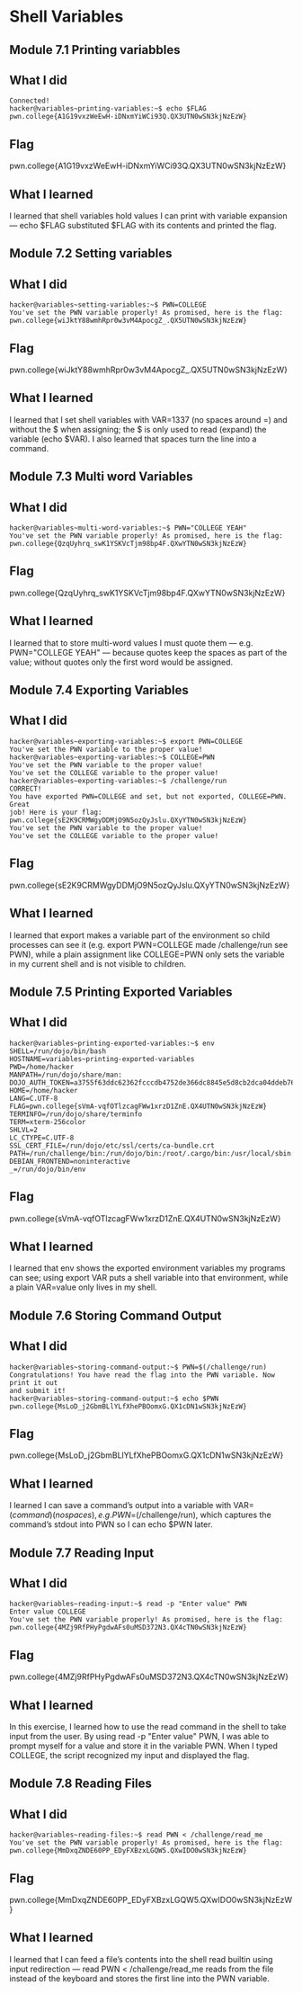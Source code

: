 # Shell Variables
## Module 7.1 Printing variabbles
## What I did
```
Connected!                                                                        
hacker@variables~printing-variables:~$ echo $FLAG
pwn.college{A1G19vxzWeEwH-iDNxmYiWCi93Q.QX3UTN0wSN3kjNzEzW}
```
## Flag
pwn.college{A1G19vxzWeEwH-iDNxmYiWCi93Q.QX3UTN0wSN3kjNzEzW}
## What I learned
I learned that shell variables hold values I can print with variable expansion — echo $FLAG substituted $FLAG with its contents and printed the flag.
## Module 7.2 Setting variables
## What I did
```
hacker@variables~setting-variables:~$ PWN=COLLEGE
You've set the PWN variable properly! As promised, here is the flag:
pwn.college{wiJktY88wmhRpr0w3vM4ApocgZ_.QX5UTN0wSN3kjNzEzW}
```
## Flag
pwn.college{wiJktY88wmhRpr0w3vM4ApocgZ_.QX5UTN0wSN3kjNzEzW}
## What I learned
I learned that I set shell variables with VAR=1337 (no spaces around =) 
and without the $ when assigning; the $ is only used to read (expand) the variable (echo $VAR). I also learned that spaces turn the line into a command.
## Module 7.3 Multi word Variables
## What I did
```
hacker@variables~multi-word-variables:~$ PWN="COLLEGE YEAH"
You've set the PWN variable properly! As promised, here is the flag:
pwn.college{QzqUyhrq_swK1YSKVcTjm98bp4F.QXwYTN0wSN3kjNzEzW}
```
## Flag
pwn.college{QzqUyhrq_swK1YSKVcTjm98bp4F.QXwYTN0wSN3kjNzEzW}

## What I learned
I learned that to store multi-word values I must quote them — e.g. PWN="COLLEGE YEAH" — because quotes keep the 
spaces as part of the value; without quotes only the first word would be assigned.

## Module 7.4 Exporting Variables
## What I did
```
hacker@variables~exporting-variables:~$ export PWN=COLLEGE
You've set the PWN variable to the proper value!
hacker@variables~exporting-variables:~$ COLLEGE=PWN
You've set the PWN variable to the proper value!
You've set the COLLEGE variable to the proper value!
hacker@variables~exporting-variables:~$ /challenge/run
CORRECT!
You have exported PWN=COLLEGE and set, but not exported, COLLEGE=PWN. Great 
job! Here is your flag:
pwn.college{sE2K9CRMWgyDDMjO9N5ozQyJslu.QXyYTN0wSN3kjNzEzW}
You've set the PWN variable to the proper value!
You've set the COLLEGE variable to the proper value!
```
## Flag
pwn.college{sE2K9CRMWgyDDMjO9N5ozQyJslu.QXyYTN0wSN3kjNzEzW}

## What I learned
I learned that export makes a variable part of the environment so child 
processes can see it (e.g. export PWN=COLLEGE made /challenge/run see PWN), while a plain assignment like COLLEGE=PWN only sets the variable in my current shell 
and is not visible to children.
## Module 7.5 Printing Exported Variables
## What I did
```
hacker@variables~printing-exported-variables:~$ env
SHELL=/run/dojo/bin/bash
HOSTNAME=variables~printing-exported-variables
PWD=/home/hacker
MANPATH=/run/dojo/share/man:
DOJO_AUTH_TOKEN=a3755f63ddc62362fcccdb4752de366dc8845e5d8cb2dca04ddeb76d46bf1de0
HOME=/home/hacker
LANG=C.UTF-8
FLAG=pwn.college{sVmA-vqfOTlzcagFWw1xrzD1ZnE.QX4UTN0wSN3kjNzEzW}
TERMINFO=/run/dojo/share/terminfo
TERM=xterm-256color
SHLVL=2
LC_CTYPE=C.UTF-8
SSL_CERT_FILE=/run/dojo/etc/ssl/certs/ca-bundle.crt
PATH=/run/challenge/bin:/run/dojo/bin:/root/.cargo/bin:/usr/local/sbin:/usr/local/bin:/usr/sbin:/usr/bin:/sbin:/bin
DEBIAN_FRONTEND=noninteractive
_=/run/dojo/bin/env

```
## Flag
pwn.college{sVmA-vqfOTlzcagFWw1xrzD1ZnE.QX4UTN0wSN3kjNzEzW}
## What I learned
I learned that env shows the exported environment variables my programs can see; using export VAR puts a shell variable 
into that environment, while a plain VAR=value only lives in my shell.

## Module 7.6 Storing Command Output
## What I did
```
hacker@variables~storing-command-output:~$ PWN=$(/challenge/run)
Congratulations! You have read the flag into the PWN variable. Now print it out 
and submit it!
hacker@variables~storing-command-output:~$ echo $PWN
pwn.college{MsLoD_j2GbmBLlYLfXhePBOomxG.QX1cDN1wSN3kjNzEzW}

```
## Flag
pwn.college{MsLoD_j2GbmBLlYLfXhePBOomxG.QX1cDN1wSN3kjNzEzW}
## What I learned
I learned I can save a command’s output into a variable with VAR=$(command) (no spaces), e.g. PWN=$(/challenge/run), which captures the command’s stdout into PWN so I can echo $PWN later.

## Module 7.7 Reading Input
## What I did
```
hacker@variables~reading-input:~$ read -p "Enter value" PWN
Enter value COLLEGE
You've set the PWN variable properly! As promised, here is the flag:
pwn.college{4MZj9RfPHyPgdwAFs0uMSD372N3.QX4cTN0wSN3kjNzEzW}
```
## Flag
pwn.college{4MZj9RfPHyPgdwAFs0uMSD372N3.QX4cTN0wSN3kjNzEzW}

## What I learned
In this exercise, I learned how to use the read command in the shell to take input from the user. By using read 
-p "Enter value" PWN, I was able to prompt myself for a value and store it in the variable PWN. When I typed COLLEGE, the script recognized my input and displayed the flag.

## Module 7.8 Reading Files
## What I did
```
hacker@variables~reading-files:~$ read PWN < /challenge/read_me
You've set the PWN variable properly! As promised, here is the flag:
pwn.college{MmDxqZNDE60PP_EDyFXBzxLGQW5.QXwIDO0wSN3kjNzEzW}
```
## Flag
pwn.college{MmDxqZNDE60PP_EDyFXBzxLGQW5.QXwIDO0wSN3kjNzEzW}
## What I learned
I learned that I can feed a file’s contents into the shell read builtin using input 
redirection — read PWN < /challenge/read_me reads from the file instead of the keyboard and stores the first line into the PWN variable.
